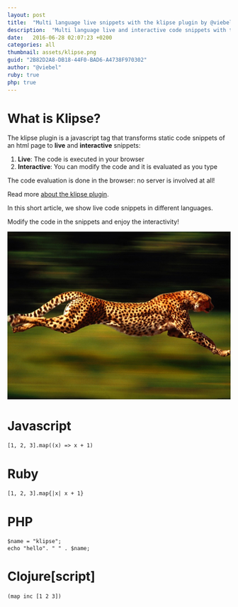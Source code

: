 ```yaml
---
layout: post
title:  "Multi language live snippets with the klipse plugin by @viebel"
description:  "Multi language live and interactive code snippets with the klipse plugin: javascript, ruby, PHP, clojure."
date:   2016-06-28 02:07:23 +0200
categories: all
thumbnail: assets/klipse.png
guid: "2B82D2A8-DB18-44F0-BAD6-A4738F970302"
author: "@viebel"
ruby: true
php: true
---
```


# What is Klipse?

The klipse plugin is a javascript tag that transforms static code snippets of an html page to **live** and **interactive** snippets:

1. **Live**: The code is executed in your browser
2. **Interactive**: You can modify the code and it is evaluated as you type

The code evaluation is done in the browser: no server is involved at all!

Read more [about the klipse plugin](https://github.com/viebel/klipse).

In this short article, we show live code snippets in different languages.


Modify the code in the snippets and enjoy the interactivity!

![jaguar](/assets/jaguar.jpg)

# Javascript

~~~klipse-eval-js
[1, 2, 3].map((x) => x + 1)
~~~

# Ruby

~~~klipse-eval-ruby
[1, 2, 3].map{|x| x + 1}
~~~

# PHP

~~~klipse-eval-php
$name = "klipse";
echo "hello". " " . $name;
~~~

# Clojure[script]

~~~klipse
(map inc [1 2 3])
~~~





